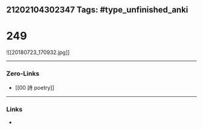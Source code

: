 21202104302347
Tags: #type_unfinished_anki 
---
# 249

![[20180723_170932.jpg]]

---
### Zero-Links
- [[00 詩 poetry]]
---
### Links
-